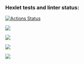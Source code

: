 ### Hexlet tests and linter status:
[![Actions Status](https://github.com/DmitryPinegin/java-project-61/workflows/hexlet-check/badge.svg)](https://github.com/DmitryPinegin/java-project-61/actions)

<a href="https://codeclimate.com/github/DmitryPinegin/java-project-61/maintainability"><img src="https://api.codeclimate.com/v1/badges/cf88d17354db9f924622/maintainability" /></a>

<a href="https://asciinema.org/a/UJ8yKFEm5QjTSrBIx5KR8ZdIf" target="_blank"><img src="https://asciinema.org/a/UJ8yKFEm5QjTSrBIx5KR8ZdIf.svg" /></a>

<a href="https://asciinema.org/a/S7sPaaoDU8wluSEUEOGnf39nq" target="_blank"><img src="https://asciinema.org/a/S7sPaaoDU8wluSEUEOGnf39nq.svg" /></a>

<a href="https://asciinema.org/a/zfFPLGlXOWWxMD9ZqRwbuc5Zh" target="_blank"><img src="https://asciinema.org/a/zfFPLGlXOWWxMD9ZqRwbuc5Zh.svg" /></a>